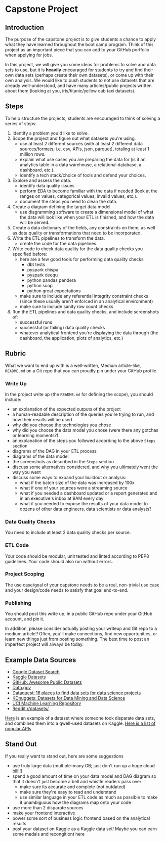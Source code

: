 # Capstone Project

## Introduction

The purpose of the capstone project is to give students a chance to apply what they have learned throughout the boot camp program. Think of this project as an important piece that you can add to your GitHub portfolio when applying for jobs.

In this project, we will give you some ideas for problems to solve and data sets to use, but it is **heavily** encouraged for students to try and find their own data sets (perhaps create their own datasets), or come up with their own analysis. We would like to push students to not use datasets that are already well-understood, and have many articles/public projects written about them (looking at you, iris/titanic/yellow cab taxi datasets).

## Steps

To help structure the projects, students are encouraged to think of solving a series of steps:

1. Identify a problem you'd like to solve.
2. Scope the project and figure out what datasets you're using.
   - use at least 2 different sources (with at least 2 different data sources/formats; i.e. csv, APIs, json, parquet), totaling at least 1 million rows.
   - explain what use cases you are preparing the data for (is it an analytics table in a data warehouse, a relational database, a dashboard, etc.).
   - identify a tech stack/choice of tools and defend your choices.
3. Explore and assess the data.
   - identify data quality issues.
   - perform EDA to become familiar with the data if needed (look at the ranges on values, categorical values, invalid values, etc.).
   - document the steps you need to clean the data.
4. Create a diagram defining the target data model.
   - use diagramming software to create a dimensional model of what the data will look like when your ETL is finished, and how the data will be served.
5. Create a data dictionary of the fields, any constraints on them, as well as data quality or transformations that need to be incorporated.
6. Write the ETL pipelines to transform the data.
   - create the code for the data pipelines
7. Write code to check data quality for the data quality checks you specified before:
   - here are a few good tools for performing data quality checks
     - dbt tests
     - pyspark chispa
     - pyspark deequ
     - python pandas pandera
     - python soap
     - python great expectations
   - make sure to include any referential integrity constraint checks (since these usually aren't enforced in an analytical environment)
   - make sure to include sanity row count checks
8. Run the ETL pipelines and data quality checks, and include screenshots of:
   - successful runs
   - successful (or failing) data quality checks
   - whatever analytical frontend you're displaying the data through (the dashboard, the application, plots of analytics, etc.)

## Rubric

What we want to end up with is a well-written, Medium article-like, `README.md` on a Git repo that you can proudly pin under your GitHub profile.

### Write Up

In the project write up (the `README.md` for defining the scope), you should include:

- an explanation of the expected outputs of the project
- a human-readable description of the queries you're trying to run, and how their results will be used
- why did you choose the technologies you chose
- why did you choose the data model you chose (were there any gotchas or learning moments?)
- an explanation of the steps you followed according to the above `Steps` section
- diagrams of the DAG in your ETL process
- diagrams of the data model
- the screenshots as described in the `Steps` section
- discuss some alternatives considered, and why you ultimately went the way you went
- discuss some ways to expand your buildout or analysis:
  - what if the batch size of the data was increased by 100x
  - what if one of your sources were a streaming source
  - what if you needed a dashboard updated or a report generated and in an executive's inbox at 9AM every day
  - what if you needed to expose the results of your data model to dozens of other data engineers, data scientists or data analysts?

### Data Quality Checks

You need to include at least 2 data quality checks per source.

### ETL Code

Your code should be modular, unit tested and linted according to PEP8 guidelines. Your code should also run without errors.

### Project Scoping

The use case/goal of your capstone needs to be a real, non-trivial use case and your design/code needs to satisfy that goal end-to-end.

### Publishing

You should post this write up, in a public GitHub repo under your GitHub account, and pin it.

In addition, please consider actually posting your writeup and Git repo to a medium article!! Often, you'll make connections, find new opportunities, or learn new things just from posting something. The best time to post an imperfect project will always be today.

## Example Data Sources

- [Google Dataset Search](https://datasetsearch.research.google.com/)
- [Kaggle Datasets](https://www.kaggle.com/datasets)
- [GitHub: Awesome Public Datasets](https://github.com/awesomedata/awesome-public-datasets)
- [Data.gov](https://catalog.data.gov/dataset)
- [Dataquest: 18 places to find data sets for data science projects](https://www.dataquest.io/blog/free-datasets-for-projects/)
- [KDnuggets: Datasets for Data Mining and Data Science](https://www.kdnuggets.com/datasets/index.html)
- [UCI Machine Learning Repository](https://archive.ics.uci.edu/datasets)
- [Reddit r/datasets/](https://www.reddit.com/r/datasets/)

[Here](https://www.kaggle.com/datasets/hugomathien/soccer) is an example of a dataset where someone took disparate data sets, and combined them into a qwell-used datasets on Kaggle.
[Here is a list of popular APIs](https://rapidapi.com/blog/most-popular-apis-2018/).

## Stand Out

If you really want to stand out, here are some suggestions

- use truly large data (multiple-many GB; just don't run up a huge cloud bill!!)
- spend a good amount of time on your data model and DAG diagram so that it doesn't just become a bell and whistle readers pass over
  - make sure its accurate and complete (not outdated)
  - make sure they're easy to read and understand
  - use similar language in your ETL code as much as possible to make it unambiguous how the diagrams map onto your code
- use more than 2 disparate sources
- make your frontend interactive
- power some sort of business logic frontend based on the analytical results
- post your dataset on Kaggle as a Kaggle data set! Maybe you can earn some medals and recongitiont here